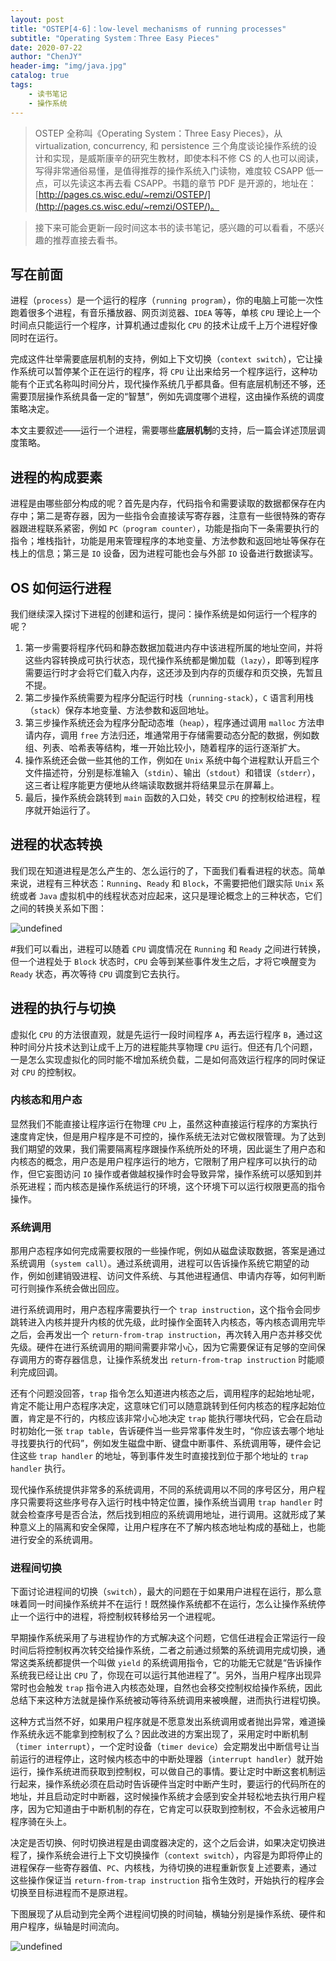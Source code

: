 ```yaml
---
layout: post
title: "OSTEP[4-6]：low-level mechanisms of running processes"
subtitle: "Operating System：Three Easy Pieces"
date: 2020-07-22
author: "ChenJY"
header-img: "img/java.jpg"
catalog: true
tags: 
    - 读书笔记
    - 操作系统
---
```


> OSTEP 全称叫《Operating System：Three Easy Pieces》，从 virtualization, concurrency, 和 persistence 三个角度谈论操作系统的设计和实现，是威斯康辛的研究生教材，即使本科不修 CS 的人也可以阅读，写得非常通俗易懂，是值得推荐的操作系统入门读物，难度较 CSAPP 低一点，可以先读这本再去看 CSAPP。书籍的章节 PDF 是开源的，地址在：[http://pages.cs.wisc.edu/~remzi/OSTEP/](http://pages.cs.wisc.edu/~remzi/OSTEP/)。
> 

> 接下来可能会更新一段时间这本书的读书笔记，感兴趣的可以看看，不感兴趣的推荐直接去看书。

## 写在前面

进程（`process`）是一个运行的程序（`running program`），你的电脑上可能一次性跑着很多个进程，有音乐播放器、网页浏览器、`IDEA` 等等，单核 `CPU` 理论上一个时间点只能运行一个程序，计算机通过虚拟化 `CPU` 的技术让成千上万个进程好像同时在运行。

完成这件壮举需要底层机制的支持，例如上下文切换（`context switch`），它让操作系统可以暂停某个正在运行的程序，将 `CPU` 让出来给另一个程序运行，这种功能有个正式名称叫时间分片，现代操作系统几乎都具备。但有底层机制还不够，还需要顶层操作系统具备一定的“智慧”，例如先调度哪个进程，这由操作系统的调度策略决定。

本文主要叙述——运行一个进程，需要哪些**底层机制**的支持，后一篇会详述顶层调度策略。

## 进程的构成要素

进程是由哪些部分构成的呢？首先是内存，代码指令和需要读取的数据都保存在内存中；第二是寄存器，因为一些指令会直接读写寄存器，注意有一些很特殊的寄存器跟进程联系紧密，例如 `PC（program counter）`，功能是指向下一条需要执行的指令；堆栈指针，功能是用来管理程序的本地变量、方法参数和返回地址等保存在栈上的信息；第三是 `IO` 设备，因为进程可能也会与外部 `IO` 设备进行数据读写。

## OS 如何运行进程

我们继续深入探讨下进程的创建和运行，提问：操作系统是如何运行一个程序的呢？

1. 第一步需要将程序代码和静态数据加载进内存中该进程所属的地址空间，并将这些内容转换成可执行状态，现代操作系统都是懒加载（`lazy`），即等到程序需要运行时才会将它们载入内存，这还涉及到内存的页缓存和页交换，先暂且不提。
1. 第二步操作系统需要为程序分配运行时栈（`running-stack`），`C` 语言利用栈（`stack`）保存本地变量、方法参数和返回地址。
1. 第三步操作系统还会为程序分配动态堆（`heap`），程序通过调用 `malloc` 方法申请内存，调用 `free` 方法归还，堆通常用于存储需要动态分配的数据，例如数组、列表、哈希表等结构，堆一开始比较小，随着程序的运行逐渐扩大。
1. 操作系统还会做一些其他的工作，例如在 `Unix` 系统中每个进程默认开启三个文件描述符，分别是标准输入（`stdin`）、输出（`stdout`）和错误（`stderr`），这三者让程序能更方便地从终端读取数据并将结果显示在屏幕上。
1. 最后，操作系统会跳转到 `main` 函数的入口处，转交 `CPU` 的控制权给进程，程序就开始运行了。

## 进程的状态转换

我们现在知道进程是怎么产生的、怎么运行的了，下面我们看看进程的状态。简单来说，进程有三种状态：`Running`、`Ready` 和 `Block`，不需要把他们跟实际 `Unix` 系统或者 `Java` 虚拟机中的线程状态对应起来，这只是理论概念上的三种状态，它们之间的转换关系如下图：

![undefined](http://ww1.sinaimg.cn/large/c3beb895ly1gh00bukasqj20s00ff0vg.jpg)

#我们可以看出，进程可以随着 `CPU` 调度情况在 `Running` 和 `Ready` 之间进行转换，但一个进程处于 `Block` 状态时，`CPU` 会等到某些事件发生之后，才将它唤醒变为 `Ready` 状态，再次等待 `CPU` 调度到它去执行。

## 进程的执行与切换

虚拟化 `CPU` 的方法很直观，就是先运行一段时间程序 `A`，再去运行程序 `B`，通过这种时间分片技术达到让成千上万的进程能共享物理 `CPU` 运行。但还有几个问题，一是怎么实现虚拟化的同时能不增加系统负载，二是如何高效运行程序的同时保证对 `CPU` 的控制权。

### 内核态和用户态

显然我们不能直接让程序运行在物理 `CPU` 上，虽然这种直接运行程序的方案执行速度肯定快，但是用户程序是不可控的，操作系统无法对它做权限管理。为了达到我们期望的效果，我们需要隔离程序跟操作系统所处的环境，因此诞生了用户态和内核态的概念，用户态是用户程序运行的地方，它限制了用户程序可以执行的动作，但它妄图访问 `IO` 操作或者做越权操作时会导致异常，操作系统可以感知到并杀死进程；而内核态是操作系统运行的环境，这个环境下可以运行权限更高的指令操作。

### 系统调用

那用户态程序如何完成需要权限的一些操作呢，例如从磁盘读取数据，答案是通过系统调用（`system call`）。通过系统调用，进程可以告诉操作系统它期望的动作，例如创建销毁进程、访问文件系统、与其他进程通信、申请内存等，如何判断可行则操作系统会做出回应。

进行系统调用时，用户态程序需要执行一个 `trap instruction`，这个指令会同步跳转进入内核并提升内核的优先级，此时操作全面转入内核态，等内核态调用完毕之后，会再发出一个 `return-from-trap instruction`，再次转入用户态并移交优先级。硬件在进行系统调用的期间需要非常小心，因为它需要保证有足够的空间保存调用方的寄存器信息，让操作系统发出 `return-from-trap instruction` 时能顺利完成回调。

还有个问题没回答，`trap` 指令怎么知道进内核态之后，调用程序的起始地址呢，肯定不能让用户态程序决定，这意味它们可以随意跳转到任何内核态的程序起始位置，肯定是不行的，内核应该非常小心地决定 `trap` 能执行哪块代码，它会在启动时初始化一张 `trap table`，告诉硬件当一些异常事件发生时，“你应该去哪个地址寻找要执行的代码”，例如发生磁盘中断、键盘中断事件、系统调用等，硬件会记住这些 `trap handler` 的地址，等到事件发生时直接找到位于那个地址的 `trap handler` 执行。

现代操作系统提供非常多的系统调用，不同的系统调用以不同的序号区分，用户程序只需要将这些序号存入运行时栈中特定位置，操作系统当调用 `trap handler` 时就会检查序号是否合法，然后找到相应的系统调用地址，进行调用。这就形成了某种意义上的隔离和安全保障，让用户程序在不了解内核态地址构成的基础上，也能进行安全的系统调用。

### 进程间切换

下面讨论进程间的切换（`switch`），最大的问题在于如果用户进程在运行，那么意味着同一时间操作系统并不在运行！既然操作系统都不在运行，怎么让操作系统停止一个运行中的进程，将控制权转移给另一个进程呢。

早期操作系统采用了与进程协作的方式解决这个问题，它信任进程会正常运行一段时间后将控制权再次转交给操作系统，二者之前通过频繁的系统调用完成切换，通常这类系统都提供一个叫做 `yield` 的系统调用指令，它的功能无它就是“告诉操作系统我已经让出 `CPU` 了，你现在可以运行其他进程了”。另外，当用户程序出现异常时也会触发 `trap` 指令进入内核态处理，自然也会移交控制权给操作系统，因此总结下来这种方法就是操作系统被动等待系统调用来被唤醒，进而执行进程切换。

这种方式当然不好，如果用户程序就是不愿意发出系统调用或者抛出异常，难道操作系统永远不能拿到控制权了么？因此改进的方案出现了，采用定时中断机制（`timer interrupt`），一个定时设备（`timer device`）会定期发出中断信号让当前运行的进程停止，这时候内核态中的中断处理器（`interrupt handler`）就开始运行，操作系统进而获取到控制权，可以做自己的事情。要让定时中断这套机制运行起来，操作系统必须在启动时告诉硬件当定时中断产生时，要运行的代码所在的地址，并且启动定时中断器，这时候操作系统才会感到安全并轻松地去执行用户程序，因为它知道由于中断机制的存在，它肯定可以获取到控制权，不会永远被用户程序骑在头上。

决定是否切换、何时切换进程是由调度器决定的，这个之后会讲，如果决定切换进程了，操作系统会进行上下文切换操作（`context switch`），内容是为即将停止的进程保存一些寄存器值、`PC`、内核栈，为待切换的进程重新恢复上述要素，通过这些操作保证当 `return-from-trap instruction` 指令生效时，开始执行的程序会切换至目标进程而不是原进程。

下图展现了从启动到完全两个进程间切换的时间轴，横轴分别是操作系统、硬件和用户程序，纵轴是时间流向。

![undefined](http://ww1.sinaimg.cn/large/c3beb895ly1gh00c49alnj215g10dk0k.jpg)

